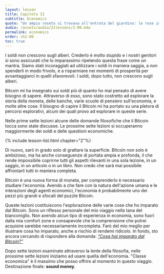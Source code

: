 ```yaml
---
layout: lesson
title: Capitolo II
subtitle: Economics
quote: "Un ampio roseto si trovava all'entrata del giardino: le rose in esso erano bianche, ma c'erano tre giardinieri, intenti a verniciarle di rosso. Ad Alice parve molto strano..."
audio: /assets/audio/21lessons/2-00.m4a
permalink: economics
order: ch2-00
toc: true
---
```


I soldi non crescono sugli alberi. Crederlo è molto stupido e i nostri
genitori si sono assicurati che lo imparassimo ripetendo questa frase come un
mantra. Siamo stati incoraggiati ad utilizzare i soldi in maniera saggia, a non spenderli in modo frivolo, e a risparmiare nei momenti di prosperità per avvantaggiarci in quelli sfavorevoli. 
I soldi, dopo tutto, non crescono sugli alberi.

Bitcoin mi ha insegnato sui soldi più di quanto ho mai pensato di avere bisogno di sapere.
Attraverso di esso, sono stato costretto ad esplorare la storia della moneta, delle banche, varie
scuole di pensiero sull'economia, e molte altre cose. Il bisogno di capire il
Bitcoin mi ha portato su una pletora di percorsi esplorativi, alcuni dei quali provo ad esplorare in 
queste serie.

Nelle prime sette lezioni alcune delle domande filosofiche che il Bitcoin tocca sono
state discusse. Le prossime sette lezioni si occuperanno maggiormente dei soldi e 
delle questioni economiche.

{% include lesson-list.html chapter="2"%}

Di nuovo, sarò in grado solo di grattare la superficie. Bitcoin non solo è 
ambizioso, ma ha anche conseguenze di portata ampia e profonda, il che rende impossibile 
coprirne tutti gli aspetti rilevanti in una sola lezione, in un saggio, in un articolo o in un libro.
Non credo che sarà mai possibile affrontarli tutti in maniera completa. 

Bitcoin è una nuova forma di moneta, per comprenderlo è necessario studiare
l'economia. Avendo a che fare con la natura dell'azione umana e le interazioni degli agenti economici, l'economia è probabilmente uno dei pezzi più grandi e sfocati del puzzle Bitcoin.

Queste lezioni costituiscono l'esplorazione delle varie cose che ho imparato dal Bitcoin.
Sono un riflesso personale del mio viaggio nella tana del bianconiglio.
Non avendo alcun tipo di esperienza in economia, sono fuori dalla mia comfort zone
e consapevole che la comprensione che potrei acquisire sarebbe necessariamente incompleta. 
Farò del mio meglio per illustrare cosa ho imparato, anche a rischio di rendemi ridicolo.
In fondo, sto ancora cercando di rispondere alla domanda: 
[*“Cosa hai imparato dal Bitcoin?”*][la domanda]

Dopo sette lezioni esaminate attraverso la lente della filosofia, nelle prossime sette
lezioni iniziamo ad usare quella dell'economia. 
"Classe economica" è il massimo che posso offrire al momento in questo viaggio.
Destinazione finale: **sound money**.

[la domanda]: https://twitter.com/arjunblj/status/1050073234719293440

<!-- Wikipedia -->
[alice]: https://en.wikipedia.org/wiki/Alice%27s_Adventures_in_Wonderland
[carroll]: https://en.wikipedia.org/wiki/Lewis_Carroll
